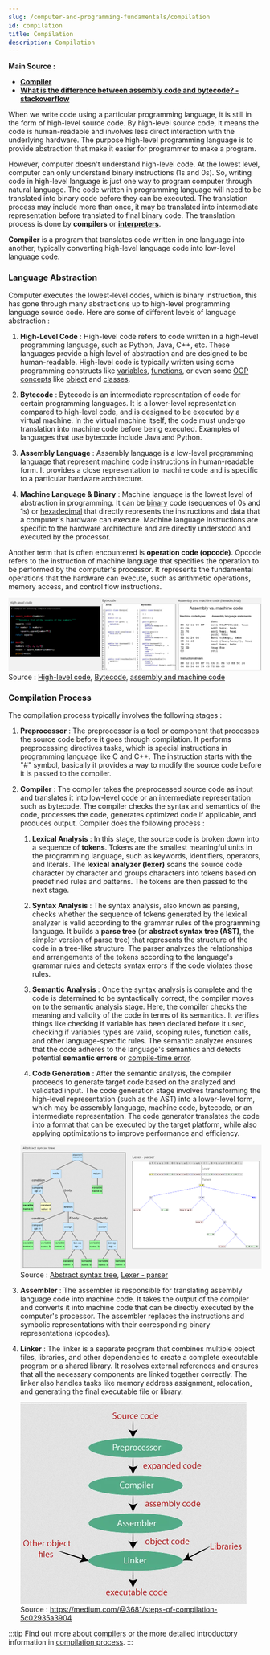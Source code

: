```yaml
---
slug: /computer-and-programming-fundamentals/compilation
id: compilation
title: Compilation
description: Compilation
---
```


**Main Source :**

- **[Compiler](https://en.wikipedia.org/wiki/Compiler)**
- **[What is the difference between assembly code and bytecode? - stackoverflow](https://stackoverflow.com/questions/1782415/what-is-the-difference-between-assembly-code-and-bytecode)**

When we write code using a particular programming language, it is still in the form of high-level source code. By high-level source code, it means the code is human-readable and involves less direct interaction with the underlying hardware. The purpose high-level programming language is to provide abstraction that make it easier for programmer to make a program.

However, computer doesn't understand high-level code. At the lowest level, computer can only understand binary instructions (1s and 0s). So, writing code in high-level language is just one way to program computer through natural language. The code written in programming language will need to be translated into binary code before they can be executed. The translation process may include more than once, it may be translated into intermediate representation before translated to final binary code. The translation process is done by **compilers** or **[interpreters](/computer-and-programming-fundamentals/interpreter)**.

**Compiler** is a program that translates code written in one language into another, typically converting high-level language code into low-level language code.

### Language Abstraction

Computer executes the lowest-level codes, which is binary instruction, this has gone through many abstractions up to high-level programming language source code. Here are some of different levels of language abstraction :

1. **High-Level Code** : High-level code refers to code written in a high-level programming language, such as Python, Java, C++, etc. These languages provide a high level of abstraction and are designed to be human-readable. High-level code is typically written using some programming constructs like [variables](/computer-and-programming-fundamentals/programming-concepts#variables--data-types), [functions](/computer-and-programming-fundamentals/programming-concepts#functions), or even some [OOP concepts](/computer-and-programming-fundamentals/object-oriented-programming) like [object](/computer-and-programming-fundamentals/object-oriented-programming#object) and [classes](/computer-and-programming-fundamentals/object-oriented-programming#class).

2. **Bytecode** : Bytecode is an intermediate representation of code for certain programming languages. It is a lower-level representation compared to high-level code, and is designed to be executed by a virtual machine. In the virtual machine itself, the code must undergo translation into machine code before being executed. Examples of languages that use bytecode include Java and Python.

3. **Assembly Language** : Assembly language is a low-level programming language that represent machine code instructions in human-readable form. It provides a close representation to machine code and is specific to a particular hardware architecture.

4. **Machine Language & Binary** : Machine language is the lowest level of abstraction in programming. It can be [binary](/computer-and-programming-fundamentals/number-system#binary) code (sequences of 0s and 1s) or [hexadecimal](/computer-and-programming-fundamentals/number-system#hexadecimal) that directly represents the instructions and data that a computer's hardware can execute. Machine language instructions are specific to the hardware architecture and are directly understood and executed by the processor.

Another term that is often encountered is **operation code (opcode)**. Opcode refers to the instruction of machine language that specifies the operation to be performed by the computer's processor. It represents the fundamental operations that the hardware can execute, such as arithmetic operations, memory access, and control flow instructions.

![Language abstraction comparison](./language-abstraction.png)  
Source : [High-level code](https://stackify.com/python-tips-10-tricks-for-optimizing-your-code/), [Bytecode](https://www.sciencedirect.com/topics/computer-science/bytecode), [assembly and machine code](https://www.nayuki.io/page/a-fundamental-introduction-to-x86-assembly-programming)

### Compilation Process

The compilation process typically involves the following stages :

1. **Preprocessor** : The preprocessor is a tool or component that processes the source code before it goes through compilation. It performs preprocessing directives tasks, which is special instructions in programming language like C and C++. The instruction starts with the "#" symbol, basically it provides a way to modify the source code before it is passed to the compiler.

2. **Compiler** : The compiler takes the preprocessed source code as input and translates it into low-level code or an intermediate representation such as bytecode. The compiler checks the syntax and semantics of the code, processes the code, generates optimized code if applicable, and produces output. Compiler does the following process :

   1. **Lexical Analysis** : In this stage, the source code is broken down into a sequence of **tokens**. Tokens are the smallest meaningful units in the programming language, such as keywords, identifiers, operators, and literals. The **lexical analyzer (lexer)** scans the source code character by character and groups characters into tokens based on predefined rules and patterns. The tokens are then passed to the next stage.

   2. **Syntax Analysis** : The syntax analysis, also known as parsing, checks whether the sequence of tokens generated by the lexical analyzer is valid according to the grammar rules of the programming language. It builds a **parse tree** (or **abstract syntax tree (AST)**, the simpler version of parse tree) that represents the structure of the code in a tree-like structure. The parser analyzes the relationships and arrangements of the tokens according to the language's grammar rules and detects syntax errors if the code violates those rules.

   3. **Semantic Analysis** : Once the syntax analysis is complete and the code is determined to be syntactically correct, the compiler moves on to the semantic analysis stage. Here, the compiler checks the meaning and validity of the code in terms of its semantics. It verifies things like checking if variable has been declared before it used, checking if variables types are valid, scoping rules, function calls, and other language-specific rules. The semantic analyzer ensures that the code adheres to the language's semantics and detects potential **semantic errors** or [compile-time error](/computer-and-programming-fundamentals/programming-concepts#type-of-error).

   4. **Code Generation** : After the semantic analysis, the compiler proceeds to generate target code based on the analyzed and validated input. The code generation stage involves transforming the high-level representation (such as the AST) into a lower-level form, which may be assembly language, machine code, bytecode, or an intermediate representation. The code generator translates the code into a format that can be executed by the target platform, while also applying optimizations to improve performance and efficiency.

   ![Compiler operation](./compiler-operation.png)  
   Source : [Abstract syntax tree](https://en.wikipedia.org/wiki/Abstract_syntax_tree), [Lexer - parser](https://en.wikipedia.org/wiki/Compiler#/media/File:Xxx_Scanner_and_parser_example_for_C.gif)

3. **Assembler** : The assembler is responsible for translating assembly language code into machine code. It takes the output of the compiler and converts it into machine code that can be directly executed by the computer's processor. The assembler replaces the instructions and symbolic representations with their corresponding binary representations (opcodes).

4. **Linker** : The linker is a separate program that combines multiple object files, libraries, and other dependencies to create a complete executable program or a shared library. It resolves external references and ensures that all the necessary components are linked together correctly. The linker also handles tasks like memory address assignment, relocation, and generating the final executable file or library.

   ![Compilation process](./compilation-process.png)  
   Source : https://medium.com/@3681/steps-of-compilation-5c02935a3904

:::tip
Find out more about [compilers](/compilers) or the more detailed introductory information in [compilation process](/programming-language-theory/plt-fundamentals#compilation-process).
:::
